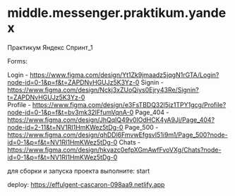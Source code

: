 # middle.messenger.praktikum.yandex
Практикум Яндекс Спринт_1

Forms:

Login -     https://www.figma.com/design/Yt1Zk9jmaadz5jqgN1rGTA/Login?node-id=0-1&p=f&t=ZAPDNvHGUJz5K3Yz-0
Signin -    https://www.figma.com/design/Nckj3xZUoQiys0Ejry43Re/Signin?t=ZAPDNvHGUJz5K3Yz-0   
Profile -   https://www.figma.com/design/e3FsTBDQ32l5jz1TPY1gcg/Profile?node-id=0-1&p=f&t=bv3mk32lFfumVqnA-0
Page_404 -  https://www.figma.com/design/JhQqIQ49v0lOdHCK4yA9Jj/Page_404?node-id=2-11&t=NV1RI1HmKWez5tDg-0
Page_500 -  https://www.figma.com/design/qhDDl6FmvwEfgsvI51i9m1/Page_500?node-id=0-1&p=f&t=NV1RI1HmKWez5tDg-0
Chats -     https://www.figma.com/design/hkvazc0efpXGmAwfFvoVXg/Chats?node-id=0-1&p=f&t=NV1RI1HmKWez5tDg-0

для сборки и запуска проекта выполните: start

deploy: https://effulgent-cascaron-098aa9.netlify.app